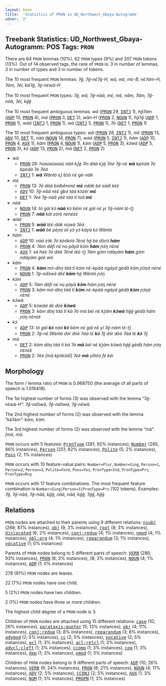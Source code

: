 ```yaml
---
layout: base
title:  'Statistics of PRON in UD_Northwest_Gbaya-Autogramm'
udver: '2'
---
```


## Treebank Statistics: UD_Northwest_Gbaya-Autogramm: POS Tags: `PRON`

There are 64 `PRON` lemmas (10%), 62 `PRON` types (9%) and 307 `PRON` tokens (13%).
Out of 14 observed tags, the rank of `PRON` is: 3 in number of lemmas, 3 in number of types and 3 in number of tokens.

The 10 most frequent `PRON` lemmas: <em>ʔà̰, ʔá̰-nɛ̀ʔà̰-H, wà, mɛ́, mɛ́-B, nɛ̀ʔám-H, ʔám, ʔéí, káʔà̰, ʔá̰-nɛ̀wà-H</em>

The 10 most frequent `PRON` types:  <em>ʔà̰, wà, ʔá̰-nàá, mɛ́, mɛ̀, nǎm, ʔám, ʔá̰-nàà, ʔéí, ká̰à̰</em>

The 10 most frequent ambiguous lemmas: <em>wà</em> (<tt><a href="gya_autogramm-pos-PRON.html">PRON</a></tt> 29, <tt><a href="gya_autogramm-pos-INTJ.html">INTJ</a></tt> 1), <em>há̰ʔám</em> (<tt><a href="gya_autogramm-pos-ADP.html">ADP</a></tt> 10, <tt><a href="gya_autogramm-pos-PRON.html">PRON</a></tt> 4), <em>mà</em> (<tt><a href="gya_autogramm-pos-PRON.html">PRON</a></tt> 3, <tt><a href="gya_autogramm-pos-DET.html">DET</a></tt> 2), <em>wàn-H</em> (<tt><a href="gya_autogramm-pos-PRON.html">PRON</a></tt> 2, <tt><a href="gya_autogramm-pos-NOUN.html">NOUN</a></tt> 1), <em>há̰ʔà̰</em> (<tt><a href="gya_autogramm-pos-ADP.html">ADP</a></tt> 1, <tt><a href="gya_autogramm-pos-PRON.html">PRON</a></tt> 1), <em>wàá</em> (<tt><a href="gya_autogramm-pos-INTJ.html">INTJ</a></tt> 1, <tt><a href="gya_autogramm-pos-PRON.html">PRON</a></tt> 1), <em>wá</em> (<tt><a href="gya_autogramm-pos-INTJ.html">INTJ</a></tt> 5, <tt><a href="gya_autogramm-pos-PRON.html">PRON</a></tt> 1), <em>ʔò</em> (<tt><a href="gya_autogramm-pos-DET.html">DET</a></tt> 1, <tt><a href="gya_autogramm-pos-PRON.html">PRON</a></tt> 1)

The 10 most frequent ambiguous types:  <em>wà</em> (<tt><a href="gya_autogramm-pos-PRON.html">PRON</a></tt> 28, <tt><a href="gya_autogramm-pos-INTJ.html">INTJ</a></tt> 1), <em>mɛ̀</em> (<tt><a href="gya_autogramm-pos-PRON.html">PRON</a></tt> 13, <tt><a href="gya_autogramm-pos-ADV.html">ADV</a></tt> 10, <tt><a href="gya_autogramm-pos-DET.html">DET</a></tt> 1), <em>nàà</em> (<tt><a href="gya_autogramm-pos-NOUN.html">NOUN</a></tt> 14, <tt><a href="gya_autogramm-pos-PRON.html">PRON</a></tt> 7), <em>wàá</em> (<tt><a href="gya_autogramm-pos-PRON.html">PRON</a></tt> 5, <tt><a href="gya_autogramm-pos-INTJ.html">INTJ</a></tt> 1), <em>hám</em> (<tt><a href="gya_autogramm-pos-ADP.html">ADP</a></tt> 10, <tt><a href="gya_autogramm-pos-PRON.html">PRON</a></tt> 4, <tt><a href="gya_autogramm-pos-AUX.html">AUX</a></tt> 1), <em>kàm</em> (<tt><a href="gya_autogramm-pos-PRON.html">PRON</a></tt> 4, <tt><a href="gya_autogramm-pos-NOUN.html">NOUN</a></tt> 1), <em>kɔ́m</em> (<tt><a href="gya_autogramm-pos-ADP.html">ADP</a></tt> 5, <tt><a href="gya_autogramm-pos-PRON.html">PRON</a></tt> 3), <em>kɔ́wà</em> (<tt><a href="gya_autogramm-pos-ADP.html">ADP</a></tt> 5, <tt><a href="gya_autogramm-pos-PRON.html">PRON</a></tt> 3), <em>kɔ́</em> (<tt><a href="gya_autogramm-pos-ADP.html">ADP</a></tt> 13, <tt><a href="gya_autogramm-pos-PRON.html">PRON</a></tt> 2), <em>mà</em> (<tt><a href="gya_autogramm-pos-DET.html">DET</a></tt> 2, <tt><a href="gya_autogramm-pos-PRON.html">PRON</a></tt> 2)


* <em>wà</em>
  * <tt><a href="gya_autogramm-pos-PRON.html">PRON</a></tt> 28: <em>húʋúʋúʋúʋú nàà kɔ̰́à̰ ʔín dáà kɔ̰́à̰ ʔòé ʔá̰-nɛ̀ <b>wà</b> kpòáà ʔé kpòáà ʔé ʔèá</em>
  * <tt><a href="gya_autogramm-pos-INTJ.html">INTJ</a></tt> 1: <em><b>wà</b> Wàntò sɔ̰́ bɔ̀ɔ̀ nɛ́ gè-ndé</em>
* <em>mɛ̀</em>
  * <tt><a href="gya_autogramm-pos-PRON.html">PRON</a></tt> 13: <em>ʔó dáà bóíbêmmɛ̀ <b>mɛ̀</b> ndák bé sàɗì kɛ́ɛ́</em>
  * <tt><a href="gya_autogramm-pos-ADV.html">ADV</a></tt> 10: <em>ʔá̰-nàá nɛ̀ɛ̀ gbó táá kɔ̀zér <b>mɛ̀</b></em>
  * <tt><a href="gya_autogramm-pos-DET.html">DET</a></tt> 1: <em>ʔèè ʔá̰-nàá yèè táá tí tùà <b>mɛ̀</b></em>
* <em>nàà</em>
  * <tt><a href="gya_autogramm-pos-NOUN.html">NOUN</a></tt> 14: <em>tó gàì kɔ́ <b>nàà</b> kɔ́ bêm nɛ̀ gáí nɛ̀ yì ʔá̰-nàm tɛ́-tɔ̰̀</em>
  * <tt><a href="gya_autogramm-pos-PRON.html">PRON</a></tt> 7: <em><b>nàà</b> káí zòrò nɛ́nɛ́ɛ́ɛ́</em>
* <em>wàá</em>
  * <tt><a href="gya_autogramm-pos-PRON.html">PRON</a></tt> 5: <em><b>wàá</b> tɛ̀ɛ́-dàk núwà ʔèá</em>
  * <tt><a href="gya_autogramm-pos-INTJ.html">INTJ</a></tt> 1: <em><b>wàá</b> bé pɛ̀ɲá sìì yɔ́ yɔ́ kàyá kɔ́ Wàntò</em>
* <em>hám</em>
  * <tt><a href="gya_autogramm-pos-ADP.html">ADP</a></tt> 10: <em>nàá zɔ̀k ʔó kòòkóò ʔɛ̀nɛ̀ há̰ bé dɔ̀nɔ̀ <b>hám</b></em>
  * <tt><a href="gya_autogramm-pos-PRON.html">PRON</a></tt> 4: <em>ʔàm ɗáfí nɛ́ nú pàyà kɔ́m <b>hám</b> ɲɔ́ŋ nɛ̀nɛ́</em>
  * <tt><a href="gya_autogramm-pos-AUX.html">AUX</a></tt> 1: <em>sá hèè ʔó dáà ʔɛ́nɛ́ tɛ̀ɛ́-tɔ̰̀ ʔàm gɔ́m ndàyám <b>hám</b> gɔ́m ndàyám géè wá</em>
* <em>kàm</em>
  * <tt><a href="gya_autogramm-pos-PRON.html">PRON</a></tt> 4: <em><b>kàm</b> mɔ́-ɗòŋ táá tí kɔ́m nɛ́-kpàà ngáyá gèɗà kɔ́m ɲɔ̀ŋá nɛ̀nɛ́</em>
  * <tt><a href="gya_autogramm-pos-NOUN.html">NOUN</a></tt> 1: <em>ʔá̰-ndɔ̀wà dɛ̀ɛ́ <b>kàm</b> há̰ Wàntò ɲɔ́ŋ</em>
* <em>kɔ́m</em>
  * <tt><a href="gya_autogramm-pos-ADP.html">ADP</a></tt> 5: <em>ʔàm ɗáfí nɛ́ nú pàyà <b>kɔ́m</b> hám ɲɔ́ŋ nɛ̀nɛ́</em>
  * <tt><a href="gya_autogramm-pos-PRON.html">PRON</a></tt> 3: <em>kàm mɔ́-ɗòŋ táá tí <b>kɔ́m</b> nɛ́-kpàà ngáyá gèɗà <b>kɔ́m</b> ɲɔ̀ŋá nɛ̀nɛ́</em>
* <em>kɔ́wà</em>
  * <tt><a href="gya_autogramm-pos-ADP.html">ADP</a></tt> 5: <em>kɔ́wàá dɛ́ dòè <b>kɔ́wà</b></em>
  * <tt><a href="gya_autogramm-pos-PRON.html">PRON</a></tt> 3: <em>kàm ɗóŋ táá tí ká ʔó mà béí nɛ̀ kɔ̰̀ám <b>kɔ́wà</b> hà̰á̰ gèɗà hám ɲɔ́ŋ nɛ̀nɛ́ɛ̀</em>
* <em>kɔ́</em>
  * <tt><a href="gya_autogramm-pos-ADP.html">ADP</a></tt> 13: <em>tó gàì <b>kɔ́</b> nàà <b>kɔ́</b> bêm nɛ̀ gáí nɛ̀ yì ʔá̰-nàm tɛ́-tɔ̰̀</em>
  * <tt><a href="gya_autogramm-pos-PRON.html">PRON</a></tt> 2: <em>ʔá̰-nɛ̀ Wàntò dɔ́r dòè ʔáá tɛ̀ <b>kɔ́</b> ʔɛ̰̀ dɔ́r dòè ʔáá tɛ̀ <b>kɔ́</b> ʔɛ̰̀</em>
* <em>mà</em>
  * <tt><a href="gya_autogramm-pos-DET.html">DET</a></tt> 2: <em>kàm ɗóŋ táá tí ká ʔó <b>mà</b> béí nɛ̀ kɔ̰̀ám kɔ́wà hà̰á̰ gèɗà hám ɲɔ́ŋ nɛ̀nɛ́ɛ̀</em>
  * <tt><a href="gya_autogramm-pos-PRON.html">PRON</a></tt> 2: <em>ʔèé [mà kpɔ́kɔ́ɗí] ʔèè <b>mà</b> yíítòó fé kéí</em>

## Morphology

The form / lemma ratio of `PRON` is 0.968750 (the average of all parts of speech is 1.016418).

The 1st highest number of forms (3) was observed with the lemma “ʔá̰-nɛ̀wà-H”: <em>ʔá̰-ndɔ̀wà, ʔá̰-ndɔ̀wá, ʔá̰-nɛ̀wà</em>.

The 2nd highest number of forms (2) was observed with the lemma “káʔám”: <em>kám, kɔ́m</em>.

The 3rd highest number of forms (2) was observed with the lemma “mà”: <em>[mà, mà</em>.

`PRON` occurs with 5 features: <tt><a href="gya_autogramm-feat-PronType.html">PronType</a></tt> (281; 92% instances), <tt><a href="gya_autogramm-feat-Number.html">Number</a></tt> (265; 86% instances), <tt><a href="gya_autogramm-feat-Person.html">Person</a></tt> (251; 82% instances), <tt><a href="gya_autogramm-feat-Polite.html">Polite</a></tt> (5; 2% instances), <tt><a href="gya_autogramm-feat-Poss.html">Poss</a></tt> (2; 1% instances)

`PRON` occurs with 10 feature-value pairs: `Number=Plur`, `Number=Sing`, `Person=1`, `Person=2`, `Person=3`, `Polite=Form`, `Poss=Yes`, `PronType=Ind`, `PronType=Prs`, `PronType=Rcp`

`PRON` occurs with 17 feature combinations.
The most frequent feature combination is `Number=Sing|Person=3|PronType=Prs` (102 tokens).
Examples: <em>ʔà̰, ʔá̰-nàá, ʔá̰-nàà, ká̰à̰, nàà, nàá, kà̰à̰, ʔà̰á̰, há̰à̰</em>


## Relations

`PRON` nodes are attached to their parents using 9 different relations: <tt><a href="gya_autogramm-dep-nsubj.html">nsubj</a></tt> (268; 87% instances), <tt><a href="gya_autogramm-dep-obj.html">obj</a></tt> (9; 3% instances), <tt><a href="gya_autogramm-dep-root.html">root</a></tt> (8; 3% instances), <tt><a href="gya_autogramm-dep-dislocated.html">dislocated</a></tt> (6; 2% instances), <tt><a href="gya_autogramm-dep-conj-redup.html">conj:redup</a></tt> (4; 1% instances), <tt><a href="gya_autogramm-dep-nmod.html">nmod</a></tt> (4; 1% instances), <tt><a href="gya_autogramm-dep-obl-arg.html">obl:arg</a></tt> (4; 1% instances), <tt><a href="gya_autogramm-dep-reparandum.html">reparandum</a></tt> (3; 1% instances), <tt><a href="gya_autogramm-dep-vocative.html">vocative</a></tt> (1; 0% instances)

Parents of `PRON` nodes belong to 5 different parts of speech: <tt><a href="gya_autogramm-pos-VERB.html">VERB</a></tt> (286; 93% instances), <tt><a href="gya_autogramm-pos-PRON.html">PRON</a></tt> (8; 3% instances),  (8; 3% instances), <tt><a href="gya_autogramm-pos-NOUN.html">NOUN</a></tt> (4; 1% instances), <tt><a href="gya_autogramm-pos-ADP.html">ADP</a></tt> (1; 0% instances)

278 (91%) `PRON` nodes are leaves.

22 (7%) `PRON` nodes have one child.

5 (2%) `PRON` nodes have two children.

2 (1%) `PRON` nodes have three or more children.

The highest child degree of a `PRON` node is 3.

Children of `PRON` nodes are attached using 15 different relations: <tt><a href="gya_autogramm-dep-case.html">case</a></tt> (10; 26% instances), <tt><a href="gya_autogramm-dep-parataxis-quoter.html">parataxis:quoter</a></tt> (5; 13% instances), <tt><a href="gya_autogramm-dep-obj.html">obj</a></tt> (4; 11% instances), <tt><a href="gya_autogramm-dep-conj-redup.html">conj:redup</a></tt> (3; 8% instances), <tt><a href="gya_autogramm-dep-reparandum.html">reparandum</a></tt> (3; 8% instances), <tt><a href="gya_autogramm-dep-advmod.html">advmod</a></tt> (2; 5% instances), <tt><a href="gya_autogramm-dep-cc.html">cc</a></tt> (2; 5% instances), <tt><a href="gya_autogramm-dep-vocative.html">vocative</a></tt> (2; 5% instances), <tt><a href="gya_autogramm-dep-acl.html">acl</a></tt> (1; 3% instances), <tt><a href="gya_autogramm-dep-acl-relcl.html">acl:relcl</a></tt> (1; 3% instances), <tt><a href="gya_autogramm-dep-advcl-cleft.html">advcl:cleft</a></tt> (1; 3% instances), <tt><a href="gya_autogramm-dep-ccomp.html">ccomp</a></tt> (1; 3% instances), <tt><a href="gya_autogramm-dep-cop.html">cop</a></tt> (1; 3% instances), <tt><a href="gya_autogramm-dep-dep.html">dep</a></tt> (1; 3% instances), <tt><a href="gya_autogramm-dep-nmod.html">nmod</a></tt> (1; 3% instances)

Children of `PRON` nodes belong to 9 different parts of speech: <tt><a href="gya_autogramm-pos-ADP.html">ADP</a></tt> (10; 26% instances), <tt><a href="gya_autogramm-pos-VERB.html">VERB</a></tt> (9; 24% instances), <tt><a href="gya_autogramm-pos-PRON.html">PRON</a></tt> (8; 21% instances), <tt><a href="gya_autogramm-pos-NOUN.html">NOUN</a></tt> (4; 11% instances), <tt><a href="gya_autogramm-pos-ADV.html">ADV</a></tt> (2; 5% instances), <tt><a href="gya_autogramm-pos-CCONJ.html">CCONJ</a></tt> (2; 5% instances), <tt><a href="gya_autogramm-pos-AUX.html">AUX</a></tt> (1; 3% instances), <tt><a href="gya_autogramm-pos-NUM.html">NUM</a></tt> (1; 3% instances), <tt><a href="gya_autogramm-pos-PROPN.html">PROPN</a></tt> (1; 3% instances)

